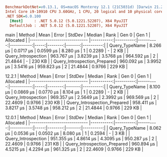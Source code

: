 ``` ini

BenchmarkDotNet=v0.13.1, OS=macOS Monterey 12.1 (21C5031d) [Darwin 21.2.0]
Intel Core i9-10910 CPU 3.60GHz, 1 CPU, 20 logical and 10 physical cores
.NET SDK=6.0.100
  [Host]     : .NET 5.0.12 (5.0.1221.52207), X64 RyuJIT
  DefaultJob : .NET 5.0.12 (5.0.1221.52207), X64 RyuJIT


```
main
|                       Method |       Mean |     Error |    StdDev |     Median | Rank |   Gen 0 |  Gen 1 | Allocated |
|----------------------------- |-----------:|----------:|----------:|-----------:|-----:|--------:|-------:|----------:|
|               Query_TypeName |   8.266 μs | 0.0717 μs | 0.0599 μs |   8.280 μs |    1 |  0.2289 |      - |      2 KB |
|          Query_Introspection | 963.767 μs | 3.8239 μs | 3.5768 μs | 964.592 μs |    2 | 21.4844 |      - |    230 KB |
| Query_Introspection_Prepared | 960.092 μs | 3.9952 μs | 3.5416 μs | 959.823 μs |    2 | 21.4844 | 0.9766 |    229 KB |

12.2.1
|                       Method |       Mean |     Error |    StdDev |     Median | Rank |   Gen 0 |  Gen 1 | Allocated |
|----------------------------- |-----------:|----------:|----------:|-----------:|-----:|--------:|-------:|----------:|
|               Query_TypeName |   8.100 μs | 0.0869 μs | 0.0770 μs |   8.104 μs |    1 |  0.2289 |      - |      2 KB |
|          Query_Introspection | 969.357 μs | 2.5649 μs | 2.3992 μs | 969.569 μs |    2 | 22.4609 | 0.9766 |    230 KB |
| Query_Introspection_Prepared | 958.411 μs | 3.8217 μs | 3.5748 μs | 958.212 μs |    2 | 21.4844 | 0.9766 |    229 KB |

12.0.1
|                       Method |       Mean |     Error |    StdDev |     Median | Rank |   Gen 0 |  Gen 1 | Allocated |
|----------------------------- |-----------:|----------:|----------:|-----------:|-----:|--------:|-------:|----------:|
|               Query_TypeName |   8.062 μs | 0.0536 μs | 0.0502 μs |   8.080 μs |    1 |  0.2594 |      - |      3 KB |
|          Query_Introspection | 951.355 μs | 4.8614 μs | 4.3095 μs | 950.287 μs |    2 | 22.4609 | 0.9766 |    231 KB |
| Query_Introspection_Prepared | 960.894 μs | 4.5215 μs | 4.2294 μs | 961.325 μs |    2 | 22.4609 | 0.9766 |    229 KB |
